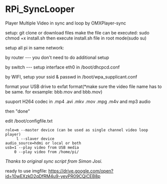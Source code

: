 # RPi_SyncLooper
Player Multiple Video in sync and loop by OMXPlayer-sync 

  setup:
  git clone or download files
  make the file can be executed: sudo chmod +x install.sh
  then execute install.sh file in root mode(sudo su)
  
  setup all pi in same network:
  
  by router --- you don't need to do additional setup

  by switch --- setup interface eth0 in /boot/dhcpcd.conf
  
  by WIFI, setup your ssid & passwd in /boot/wpa_supplicant.conf
  
  format your USB drive to exfat format(*make sure the video file name has to be same. for exsample: bbb.mov and bbb.mov)
  
  suuport H264 codec in .mp4 .avi .mkv .mov .mpg .m4v and mp3 audio
  
  then "done"
  
  edit /boot/configfile.txt
  
    role=m --master device (can be used as single channel video loop player)
         l --slaver device
    audio_source=hdmi or local or both
    usb=1 --play video from USB media
        0 --play video from /home/pi/
      
        
*Thanks to original sync script from Simon Josi.*

ready to use imgfile: https://drive.google.com/open?id=10wEXzkD2qDfRM4u9-yevPR09CQiCEB8p
